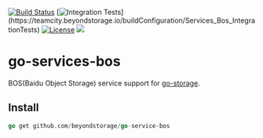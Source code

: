 [![Build Status](https://github.com/beyondstorage/go-service-bos/workflows/Unit%20Test/badge.svg?branch=master)](https://github.com/beyondstorage/go-service-bos/actions?query=workflow%3A%22Unit+Test%22)
[![Integration Tests](https://teamcity.beyondstorage.io/app/rest/builds/buildType:(id:Services_Bos_IntegrationTests)/statusIcon)](https://teamcity.beyondstorage.io/buildConfiguration/Services_Bos_IntegrationTests)
[![License](https://img.shields.io/badge/license-apache%20v2-blue.svg)](https://github.com/Xuanwo/storage/blob/master/LICENSE)
[![](https://img.shields.io/matrix/beyondstorage@go-service-bos:matrix.org.svg?logo=matrix)](https://matrix.to/#/#beyondstorage@go-service-bos:matrix.org)

# go-services-bos

BOS(Baidu Object Storage) service support for [go-storage](https://github.com/beyondstorage/go-storage).

## Install

```go
go get github.com/beyondstorage/go-service-bos
```

